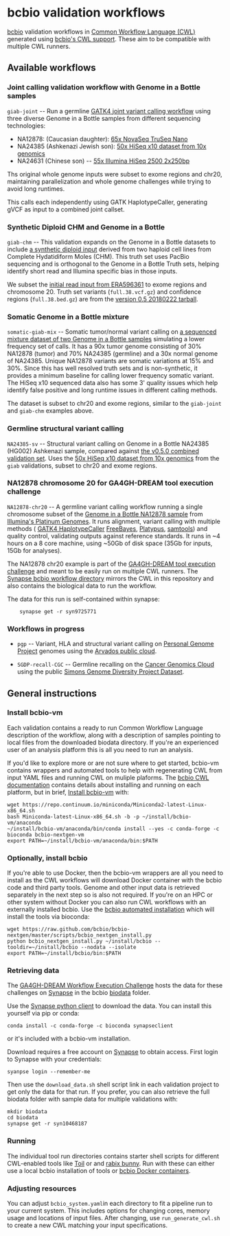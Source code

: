 # bcbio validation workflows

[bcbio](http://bcb.io) validation workflows in [Common Workflow Language (CWL)](http://www.commonwl.org/)
generated using [bcbio's CWL support](http://bcbio-nextgen.readthedocs.io/en/latest/contents/cwl.html).
These aim to be compatible with multiple CWL runners.

## Available workflows

### Joint calling validation workflow with Genome in a Bottle samples

`giab-joint` -- Run a germline [GATK4 joint variant calling
workflow](https://software.broadinstitute.org/gatk/) using three diverse Genome
in a Bottle samples from different sequencing technologies:

- NA12878: (Caucasian daughter): [65x NovaSeq TruSeq Nano](https://basespace.illumina.com/datacentral)
- NA24385 (Ashkenazi Jewish son): [50x HiSeq x10 dataset from 10x genomics](https://support.10xgenomics.com/de-novo-assembly/datasets)
- NA24631 (Chinese son) -- [55x Illumina HiSeq 2500 2x250bp](http://bit.ly/NA24631-readme)

Ths original whole genome inputs were subset to exome regions and chr20, maintaining
parallelization and whole genome challenges while trying to avoid long runtimes.

This calls each independently using GATK HaplotypeCaller, generating gVCF as input
to a combined joint callset.

### Synthetic Diploid CHM and Genome in a Bottle

`giab-chm` -- This validation expands on the Genome in a Bottle datasets to include
[a synthetic diploid input](https://gatkforums.broadinstitute.org/gatk/discussion/10912/what-is-truth-or-how-an-accident-of-nature-can-illuminate-our-path)
derived from two haploid cell lines from Complete Hydatidiform Moles (CHM).
This truth set uses PacBio sequencing and is orthogonal to the Genome in a
Bottle Truth sets, helping identify short read and Illumina specific bias in those
inputs.

We subset the [initial read input from ERA596361](ftp://ftp.sra.ebi.ac.uk/vol1/ERA596/ERA596361/bam/CHM1_CHM13_2.bam)
to exome regions and chromosome 20. Truth set variants (`full.38.vcf.gz`)
and confidence regions (`full.38.bed.gz`) are from the
[version 0.5 20180222 tarball](https://github.com/lh3/CHM-eval/releases/download/v0.5/CHM-evalkit-20180222.tar).

### Somatic Genome in a Bottle mixture

`somatic-giab-mix` -- Somatic tumor/normal variant calling on [a sequenced
mixture dataset of two Genome in a Bottle
samples](ftp://ftp-trace.ncbi.nlm.nih.gov/giab/ftp/use_cases/mixtures/UMCUTRECHT_NA12878_NA24385_mixture_10052016/)
simulating a lower frequency set of calls. It has a 90x tumor genome consisting
of 30% NA12878 (tumor) and 70% NA24385 (germline) and a 30x normal genome of
NA24385. Unique NA12878 variants are somatic variations at 15% and 30%.
Since this has well resolved truth sets and is non-synthetic, it provides a
minimum baseline for calling lower frequency somatic variant. The HiSeq x10
sequenced data also has some 3' quality issues which help identify false
positive and long runtime issues in different calling methods.

The dataset is subset to chr20 and exome regions, similar to the `giab-joint`
and `giab-chm` examples above.

### Germline structural variant calling

`NA24385-sv` -- Structural variant calling on Genome in a Bottle NA24385 (HG002) Ashkenazi
sample, compared against [the v0.5.0 combined validation set](ftp://ftp-trace.ncbi.nlm.nih.gov/giab/ftp/data/AshkenazimTrio/analysis/NIST_UnionSVs_12122017/). Uses the [50x HiSeq x10 dataset from 10x genomics](https://support.10xgenomics.com/de-novo-assembly/datasets) from the `giab` validations, subset to chr20 and exome regions.

### NA12878 chromosome 20 for GA4GH-DREAM tool execution challenge

`NA12878-chr20` -- A germline variant calling workflow running a single chromosome subset of the
[Genome in a Bottle NA12878 sample](http://jimb.stanford.edu/giab) from
[Illumina's Platinum Genomes](https://www.illumina.com/platinumgenomes.html).
It runs alignment, variant calling with multiple methods (
[GATK4 HaplotypeCaller](http://gatkforums.broadinstitute.org/gatk/categories/gatk-4-alpha)
[FreeBayes](https://github.com/ekg/freebayes),
[Platypus](https://github.com/andyrimmer/Platypus),
[samtools](https://github.com/samtools/samtools)) and quality control,
validating outputs against reference standards. It runs in ~4 hours on a 8
core machine, using ~50Gb of disk space (35Gb for inputs, 15Gb for analyses).

The NA12878 chr20 example is part of the
[GA4GH-DREAM tool execution challenge](https://www.synapse.org/#!Synapse:syn8507134/wiki/416001)
and meant to be easily run on multiple CWL runners. The
[Synapse bcbio workflow directory](https://www.synapse.org/#!Synapse:syn9725771)
mirrors the CWL in this repository and also contains the biological data to run
the workflow.

The data for this run is self-contained within synapse:

        synapse get -r syn9725771

### Workflows in progress

- `pgp` -- Variant, HLA and structural variant calling on [Personal Genome
  Project](http://www.personalgenomes.org/us) genomes using the [Arvados public
  cloud](https://workbench.su92l.arvadosapi.com/).

- `SGDP-recall-CGC` -- Germline recalling on the
  [Cancer Genomics Cloud](http://www.cancergenomicscloud.org/) using the public
  [Simons Genome Diversity Project Dataset](https://www.simonsfoundation.org/life-sciences/simons-genome-diversity-project-dataset/).

## General instructions

### Install bcbio-vm

Each validation contains a ready to run Common Workflow Language description of
the workflow, along with a description of samples pointing to local files from
the downloaded biodata directory. If you're an experienced user of an analysis
platform this is all you need to run an analysis.

If you'd like to explore more or are not sure where to get started, bcbio-vm
contains wrappers and automated tools to help with regenerating CWL from input
YAML files and running CWL on muliple plaforms. The [bcbio CWL
documentation](http://bcbio-nextgen.readthedocs.io/en/latest/contents/cwl.html)
contains details about installing and running on each platform, but in brief,
[Install bcbio-vm](https://github.com/chapmanb/bcbio-nextgen-vm#installation)
with:

    wget https://repo.continuum.io/miniconda/Miniconda2-latest-Linux-x86_64.sh
    bash Miniconda-latest-Linux-x86_64.sh -b -p ~/install/bcbio-vm/anaconda
    ~/install/bcbio-vm/anaconda/bin/conda install --yes -c conda-forge -c bioconda bcbio-nextgen-vm
    export PATH=~/install/bcbio-vm/anaconda/bin:$PATH

### Optionally, install bcbio

If you're able to use Docker, then the bcbio-vm wrappers are all you need to
install as the CWL workflows will download Docker container with the bcbio code and
third party tools. Genome and other input data is retrieved separately in the next step
so is also not required. If you're on an HPC or other system without Docker you can also run CWL
workflows with an externally installed bcbio. Use the [bcbio automated
installation](https://bcbio-nextgen.readthedocs.io/en/latest/contents/installation.html#automated)
which will install the tools via bioconda:

    wget https://raw.github.com/bcbio/bcbio-nextgen/master/scripts/bcbio_nextgen_install.py
    python bcbio_nextgen_install.py ~/install/bcbio --tooldir=~/install/bcbio --nodata --isolate
    export PATH=~/install/bcbio/bin:$PATH

### Retrieving data

The [GA4GH-DREAM Workflow Execution
Challenge](https://www.synapse.org/#!Synapse:syn8507133/wiki/415976) hosts the
data for these challenges on [Synapse](https://www.synapse.org) in the bcbio
[biodata](https://www.synapse.org/#!Synapse:syn10468187) folder.

Use the [Synapse python
client](https://github.com/Sage-Bionetworks/synapsePythonClient#installation) to
download the data. You can install this yourself via pip or conda:

    conda install -c conda-forge -c bioconda synapseclient

or it's included with a bcbio-vm installation.

Download requires a free account on [Synapse](https://www.synapse.org) to obtain
access. First login to Synapse with your credentials:

    syanpse login --remember-me

Then use the `download_data.sh` shell script link in each validation project to
get only the data for that run. If you prefer, you can also retrieve the full
biodata folder with sample data for multiple validations with:

    mkdir biodata
    cd biodata
    synapse get -r syn10468187

### Running

The individual tool run directories contains starter shell scripts for different
CWL-enabled tools like [Toil](https://github.com/BD2KGenomics/toil) or and
[rabix bunny](https://github.com/rabix/bunny). Run with these can either use
a local bcbio installation of tools or [bcbio Docker
containers](https://github.com/bcbio/bcbio_docker).

### Adjusting resources

You can adjust `bcbio_system.yaml`in each directory to fit a pipeline run
to your current system. This includes options for changing cores, memory usage
and locations of input files. After changing, use `run_generate_cwl.sh` to
create a new CWL matching your input specifications.
